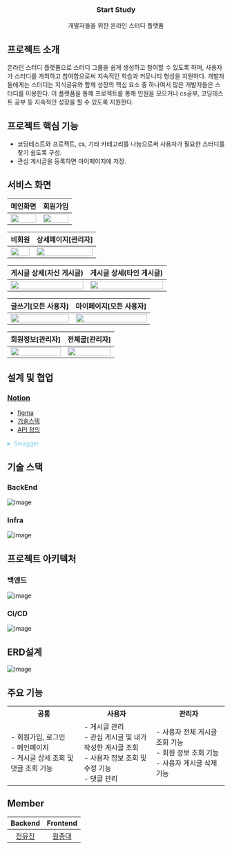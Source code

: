 <div align="center">

###  Start Study
개발자들을 위한 온라인 스터디 플랫폼

</div>

## 프로젝트 소개

온라인 스터디 플랫폼으로 스터디 그룹을 쉽게 생성하고 참여할 수 있도록 하며, 사용자가 스터디를 개최하고 참여함으로써 지속적인 학습과 커뮤니티 형성을 지원하다.
개발자들에게는 스터디는 지식공유와 함께 성장의 핵심 요소 중 하나여서 많은 개발자들은 스터디를 이용한다. 이 플랫폼을 통해 프로젝트를 통해 인원을 모으거나 cs공부, 코딩테스트 공부 등 지속적인 성장을 할 수 있도록 지원한다.


## 프로젝트 핵심 기능

- 코딩테스트와 프로젝트, cs, 기타 카테고리를 나눔으로써 사용자가 필요한 스터디를 찾기 쉽도록 구성.
- 관심 게시글을 등록하면 마이페이지에 저장.

## 서비스 화면
|           메인화면                   |                        회원가입                    |     
| :------------------------------------------: | :------------------------------------------------: |
| <img width="100%" src="https://github.com/Study-Blog-Project/Backend/assets/70208747/a295d05c-ab3e-4761-8311-d91f01ad6917"/> | <img width="100%" src="https://github.com/Study-Blog-Project/Backend/assets/70208747/378f02a9-3614-435f-a33e-b8b3971862af"/> | 

|           비회원                   |                        상세페이지[관리자]               | 
| :------------------------------------------: | :------------------------------------------------: |
| <img width="100%" src="https://github.com/Study-Blog-Project/Backend/assets/70208747/fd45bba1-964d-4393-b86b-6978dea5de2d"/> | <img width="100%" src="https://github.com/Study-Blog-Project/Backend/assets/70208747/691cd102-caee-4813-ac92-fea20673d652"/> | 

|           게시글 상세(자신 게시글)                   |                        게시글 상세(타인 게시글)   |     
| :------------------------------------------: | :------------------------------------------------: |
| <img width="100%" src="https://github.com/Study-Blog-Project/Backend/assets/70208747/87dfe5a5-8355-4202-bd70-bd4bf4597a58"/> | <img width="100%" src="https://github.com/Study-Blog-Project/Backend/assets/70208747/d8eacf3e-39e8-4e6e-a0bf-c1f99fa32a81"/> | 

|         글쓰기[모든 사용자]                   |                        마이페이지[모든 사용자]   |     
| :------------------------------------------: | :------------------------------------------------: |
| <img width="100%" src="https://github.com/Study-Blog-Project/Backend/assets/70208747/3fbdc79f-8c60-49cc-b4fd-0ee5c19f3161"/> | <img width="100%" src="https://github.com/Study-Blog-Project/Backend/assets/70208747/f4f264eb-37c9-4e55-b7a1-7a445d2a1f2a"/> | 


|         회원정보[관리자]                   |                        전체글[관리자]   |     
| :------------------------------------------: | :------------------------------------------------: |
| <img width="100%" src="https://github.com/Study-Blog-Project/Backend/assets/70208747/9e2ae7b6-39b4-40a0-be28-3254825aa56d"/> | <img width="100%" src="https://github.com/Study-Blog-Project/Backend/assets/70208747/17d1e869-d8cb-4181-bff3-cb22efbd9241"/> | 

## 설계 및 협업 
### [Notion](https://rounded-raclette-de8.notion.site/6b818717ac554fef86a01748349fac7c?pvs=74)
  -  [figma](https://www.figma.com/file/PjRozZCGgmik4tW8T0ksiE/%EC%8A%A4%ED%84%B0%EB%94%94-%ED%94%84%EB%A1%9C%EC%A0%9D%ED%8A%B8?type=design&node-id=0-1&mode=design&t=OR6coK5AHWePgQ1n-0)
  -  [기술스택](https://rounded-raclette-de8.notion.site/c7fd7fbbdeb2412597c0f3a1e8533e0f?pvs=74)
  -  [API 정의](https://rounded-raclette-de8.notion.site/API-4c057239d78b48b78665749aca53fa3e?pvs=4)


<details><summary style="color:skyblue"> Swagger </summary>

![image](https://github.com/Study-Blog-Project/Backend/assets/70208747/d6c86860-a500-440d-a99c-9d9f6333c2ab)
![image](https://github.com/Study-Blog-Project/Backend/assets/70208747/50a220b4-7eab-4cda-82be-b96dae4f6cce)


</details>


## 기술 스택

### BackEnd
![image](https://github.com/Study-Blog-Project/Backend/assets/70208747/68a1c916-288d-4191-bdca-37ae241b5cc5)


### Infra
![image](https://github.com/Study-Blog-Project/Backend/assets/70208747/076b0e32-07d0-4db2-b3c7-bfb7721be8b5)

## 프로젝트 아키텍처

### 백엔드
![image](https://github.com/Study-Blog-Project/Backend/assets/70208747/30704870-fa9a-44fa-99c8-98a63818c760)


### CI/CD
![image](https://github.com/Study-Blog-Project/Backend/assets/70208747/339ad38b-8d54-4dcd-960c-e542c751169b)

## ERD설계
![image](https://github.com/Study-Blog-Project/Backend/assets/70208747/92d9da1b-9163-4eab-a6d5-12fd09a5bacf)

## 주요 기능

<table align="center"><!-- 팀원 표 -->
  <tr>
   <th>
    공통
   </th>
   <th>
    사용자
   </th>
   <th >
    관리자
   </th>
   </tr>
  <tr>
   <td align="left" width="350px" class="공통">
    - 회원가입, 로그인
    <br/>
    - 메인페이지
         <br/>
    - 게시글 상세 조회 및 댓글 조회 기능 
   </td>
   <td align="left" width="350px" class="사용자 및 관리자">
    - 게시글 관리 
    <br/>
    - 관심 게시글 및 내가 작성한 게시글 조회 
    <br/>
    - 사용자 정보 조회 및 수정 기능
       <br/>
    - 댓글 관리 
   </td>
   <td align="left" width="350px" class="관리자">
    - 사용자 전체 게시글 조회 기능
    <br/>
    - 회원 정보 조회 기능 
    <br/>
    - 사용자 게시글 삭제 기능
   </td>
  </tr>
</table>



## Member

|           Backend                    |                        Frontend                    |
| :------------------------------------------: | :------------------------------------------------: |
|  [전유진](https://github.com/jacomyou1026)  |  [원종대](https://github.com/blkaka66)  |  

